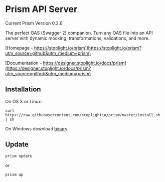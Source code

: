 # Prism API Server

Current Prism Version 0.2.6

The perfect OAS (Swagger 2) companion. Turn any OAS file into an API server with dynamic mocking, transformations, validations, and more.

[Homepage - https://stoplight.io/prism](https://stoplight.io/prism?utm_source=github&utm_medium=prism)

[Documentation - https://designer.stoplight.io/docs/prism](https://designer.stoplight.io/docs/prism?utm_source=github&utm_medium=prism)

## Installation

On OS X or Linux:

```
curl https://raw.githubusercontent.com/stoplightio/prism/master/install.sh | sh
```

On Windows download [binary](https://github.com/stoplightio/prism/releases).

## Update

```
prism update
```
or
```
prism up
```
